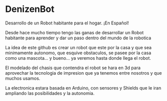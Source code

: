 # DenizenBot
Desarrollo de un Robot habitante para el hogar. ¡En Español!

Desde hace mucho tiempo tengo las ganas de desarrollar un Robot habitante para aprender y dar un paso dentro del mundo de la robotica

La idea de este github es crear un robot que este por la casa y que sea minimamente autonomo, que esquive obstaculos, se pasee por la casa como una mascota... y bueno... ya veremos hasta donde llega el robot.

El modelado del chasis que contendra el robot se hara en 3d para aprovechar la tecnologia de impresion que ya tenemos entre nosotros y que muchos usamos. 

La electronica estara basada en Arduino, con sensores y Shields que le iran ampliando las posibilidades y la autonomia.

